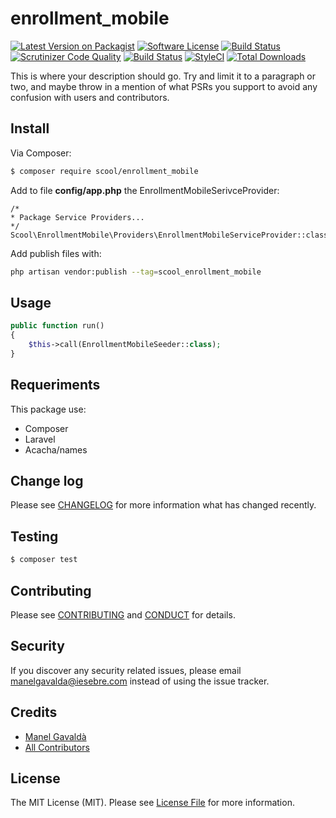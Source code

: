 # enrollment_mobile

[![Latest Version on Packagist][ico-version]][link-packagist]
[![Software License][ico-license]](LICENSE.md)
[![Build Status](https://travis-ci.org/manelgavalda/enrollment_mobile.svg?branch=master)](https://travis-ci.org/manelgavalda/enrollment_mobile)
[![Scrutinizer Code Quality](https://scrutinizer-ci.com/g/manelgavalda/enrollment_mobile/badges/quality-score.png?b=master)](https://scrutinizer-ci.com/g/manelgavalda/enrollment_mobile/?branch=master)
[![Build Status](https://scrutinizer-ci.com/g/manelgavalda/enrollment_mobile/badges/build.png?b=master)](https://scrutinizer-ci.com/g/manelgavalda/enrollment_mobile/build-status/master)
[![StyleCI](https://styleci.io/repos/73415404/shield?branch=master)](https://styleci.io/repos/73415404)
[![Total Downloads][ico-downloads]][link-downloads]

This is where your description should go. Try and limit it to a paragraph or two, and maybe throw in a mention of what
PSRs you support to avoid any confusion with users and contributors.

## Install

Via Composer:

``` bash
$ composer require scool/enrollment_mobile
```

Add to file **config/app.php** the EnrollmentMobileSerivceProvider:
```
/*
* Package Service Providers...
*/
Scool\EnrollmentMobile\Providers\EnrollmentMobileServiceProvider::class,
```

Add publish files with:

```bash
php artisan vendor:publish --tag=scool_enrollment_mobile
```

## Usage

``` php
public function run()
{
    $this->call(EnrollmentMobileSeeder::class);
}
```

## Requeriments

This package use:

* Composer
* Laravel
* Acacha/names



## Change log

Please see [CHANGELOG](CHANGELOG.md) for more information what has changed recently.

## Testing

``` bash
$ composer test
```

## Contributing

Please see [CONTRIBUTING](CONTRIBUTING.md) and [CONDUCT](CONDUCT.md) for details.

## Security

If you discover any security related issues, please email manelgavalda@iesebre.com instead of using the issue tracker.

## Credits

- [Manel Gavaldà][link-author]
- [All Contributors][link-contributors]

## License

The MIT License (MIT). Please see [License File](LICENSE.md) for more information.

[ico-version]: https://img.shields.io/packagist/v/scool/enrollment_mobile.svg?style=flat-square
[ico-license]: https://img.shields.io/badge/license-MIT-brightgreen.svg?style=flat-square
[ico-travis]: https://img.shields.io/travis/scool/enrollment_mobile/master.svg?style=flat-square
[ico-scrutinizer]: https://img.shields.io/scrutinizer/coverage/g/scool/enrollment_mobile.svg?style=flat-square
[ico-code-quality]: https://img.shields.io/scrutinizer/g/scool/enrollment_mobile.svg?style=flat-square
[ico-downloads]: https://img.shields.io/packagist/dt/scool/enrollment_mobile.svg?style=flat-square

[link-packagist]: https://packagist.org/packages/scool/enrollment_mobile
[link-travis]: https://travis-ci.org/scool/enrollment_mobile
[link-scrutinizer]: https://scrutinizer-ci.com/g/scool/enrollment_mobile/code-structure
[link-code-quality]: https://scrutinizer-ci.com/g/scool/enrollment_mobile
[link-downloads]: https://packagist.org/packages/scool/enrollment_mobile
[link-author]: https://github.com/manelgavalda
[link-contributors]: ../../contributors
